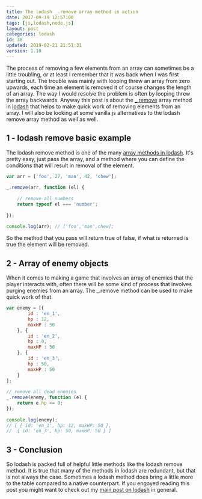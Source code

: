```yaml
---
title: The lodash _.remove array method in action
date: 2017-09-19 12:57:00
tags: [js,lodash,node.js]
layout: post
categories: lodash
id: 38
updated: 2019-02-21 21:51:31
version: 1.10
---
```


The process of removing a few elements from an array can sometimes be a little troubling, or at least I remember that it was back when I was first starting out. The trouble was mainly with looping threw an array from zero upwards, each time an element is removed it of course changes the length of an array. The way I would resolve the problem is often by looping threw the array backwards. Anyway this post is about the [_.remove](https://lodash.com/docs/4.17.4#remove) array method in [lodash](https://lodash.com/) that helps to make quick work of removing elements from an array. I will also be looking at some vanilla js alternatives to the lodash remove array method as well as well.

<!-- more -->


## 1 - lodash remove basic example

The lodash remove method is one of the many [array methods in lodash](/2019/02/14/lodash_array/). It's pretty easy, just pass the array, and a method where you can define the conditions that will result in removal of the element.

```js
var arr = ['foo', 27, 'man', 42, 'chew'];
 
_.remove(arr, function (el) {
 
    // remove all numbers
    return typeof el === 'number';
 
});
 
console.log(arr); // ['foo','man',chew];
```

So the method that you pass will return true of false, if what is returned is true the element will be removed.

## 2 - Array of enemy objects

When it comes to making a game that involves an array of enemies that the player interacts with, often there will be some kind of process that involves purging enemies from an array. The _.remove method can be used to make quick work of that.

```js
var enemy = [{
        id : 'en_1',
        hp : 12,
        maxHP : 50
    }, {
        id : 'en_2',
        hp : 0,
        maxHP : 50
    }, {
        id : 'en_3',
        hp : 50,
        maxHP : 50
    }
];
 
// remove all dead enemies
_.remove(enemy, function (e) {
    return e.hp <= 0;
});
 
console.log(enemy);
// [ { id: 'en_1', hp: 12, maxHP: 50 },
//  { id: 'en_3', hp: 50, maxHP: 50 } ]
```

## 3 - Conclusion

So lodash is packed full of helpful little methods like the lodash remove method. It is true that many of the methods in lodash are redundant, but that is not always the case. Sometimes a lodash method does bring a little more to the table compared to a native counterpart. If you engoyed reading this post you might want to check out my [main post on lodash](/2019/02/15/lodash/) in general.
